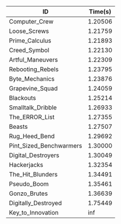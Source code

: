 |ID|Time(s)|
|-|-|
|Computer_Crew|1.20506|
|Loose_Screws|1.21759|
|Prime_Calculus|1.21893|
|Creed_Symbol|1.22130|
|Artful_Maneuvers|1.22309|
|Rebooting_Rebels|1.23795|
|Byte_Mechanics|1.23876|
|Grapevine_Squad|1.24059|
|Blackouts|1.25214|
|Smalltalk_Dribble|1.26933|
|The_ERROR_List|1.27355|
|Beasts|1.27507|
|Rug_Heed_Bend|1.29692|
|Pint_Sized_Benchwarmers|1.30000|
|Digital_Destroyers|1.30049|
|Hackerjacks|1.32354|
|The_Hit_Blunders|1.34491|
|Pseudo_Boom|1.35461|
|Gonzo_Brutes|1.36639|
|Digitally_Destroyed|1.75449|
|Key_to_Innovation|inf|
